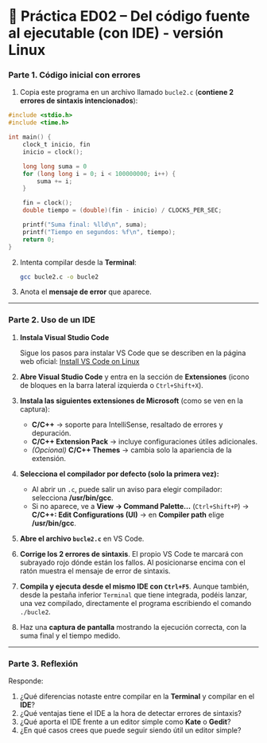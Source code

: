 
# 📘 Práctica ED02 – Del código fuente al ejecutable (con IDE) - versión Linux

### Parte 1. Código inicial con errores

1. Copia este programa en un archivo llamado `bucle2.c` (**contiene 2 errores de sintaxis intencionados**):

```c
#include <stdio.h>
#include <time.h>

int main() {
    clock_t inicio, fin
    inicio = clock();

    long long suma = 0
    for (long long i = 0; i < 100000000; i++) {
        suma += i;
    }

    fin = clock();
    double tiempo = (double)(fin - inicio) / CLOCKS_PER_SEC;

    printf("Suma final: %lld\n", suma);
    printf("Tiempo en segundos: %f\n", tiempo);
    return 0;
}
```

2. Intenta compilar desde la **Terminal**:

   ```bash
   gcc bucle2.c -o bucle2
   ```

3. Anota el **mensaje de error** que aparece.

---

### Parte 2. Uso de un IDE

1. **Instala Visual Studio Code**

   Sigue los pasos para instalar VS Code que se describen en la página web oficial: [Install VS Code on Linux](https://code.visualstudio.com/docs/setup/linux)

2. **Abre Visual Studio Code** y entra en la sección de **Extensiones** (icono de bloques en la barra lateral izquierda o `Ctrl+Shift+X`).

3. **Instala las siguientes extensiones de Microsoft** (como se ven en la captura):

   * **C/C++** → soporte para IntelliSense, resaltado de errores y depuración.
   * **C/C++ Extension Pack** → incluye configuraciones útiles adicionales.
   * *(Opcional)* **C/C++ Themes** → cambia solo la apariencia de la extensión.

4. **Selecciona el compilador por defecto (solo la primera vez):**

   * Al abrir un `.c`, puede salir un aviso para elegir compilador: selecciona **/usr/bin/gcc**.
   * Si no aparece, ve a **View → Command Palette…** (`Ctrl+Shift+P`) → **C/C++: Edit Configurations (UI)** → en **Compiler path** elige **/usr/bin/gcc**.

5. **Abre el archivo `bucle2.c`** en VS Code.

6. **Corrige los 2 errores de sintaxis**. El propio VS Code te marcará con subrayado rojo dónde están los fallos. Al posicionarse encima con el ratón muestra el mensaje de error de sintaxis.

7. **Compila y ejecuta desde el mismo IDE con `Ctrl+F5`**. Aunque también, desde la pestaña inferior `Terminal` que tiene integrada, podéis lanzar, una vez compilado, directamente el programa escribiendo el comando `./bucle2`.

8. Haz una **captura de pantalla** mostrando la ejecución correcta, con la suma final y el tiempo medido.

---

### Parte 3. Reflexión

Responde:

1. ¿Qué diferencias notaste entre compilar en la **Terminal** y compilar en el **IDE**?
2. ¿Qué ventajas tiene el IDE a la hora de detectar errores de sintaxis?
3. ¿Qué aporta el IDE frente a un editor simple como **Kate** o **Gedit**?
4. ¿En qué casos crees que puede seguir siendo útil un editor simple?

